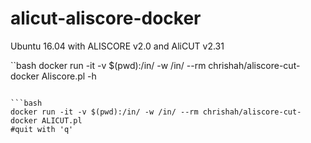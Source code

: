 # alicut-aliscore-docker
Ubuntu 16.04 with ALISCORE v2.0 and AliCUT v2.31

``bash
docker run -it -v $(pwd):/in/ -w /in/ --rm chrishah/aliscore-cut-docker Aliscore.pl -h
```

```bash
docker run -it -v $(pwd):/in/ -w /in/ --rm chrishah/aliscore-cut-docker ALICUT.pl
#quit with 'q'
```
